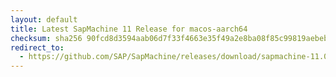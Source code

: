 ```yaml
---
layout: default
title: Latest SapMachine 11 Release for macos-aarch64
checksum: sha256 90fcd8d3594aab06d7f33f4663e35f49a2e8ba08f85c99819aebeb13bfb7a7c9
redirect_to:
  - https://github.com/SAP/SapMachine/releases/download/sapmachine-11.0.21/sapmachine-jdk-11.0.21_macos-aarch64_bin.tar.gz
---
```

